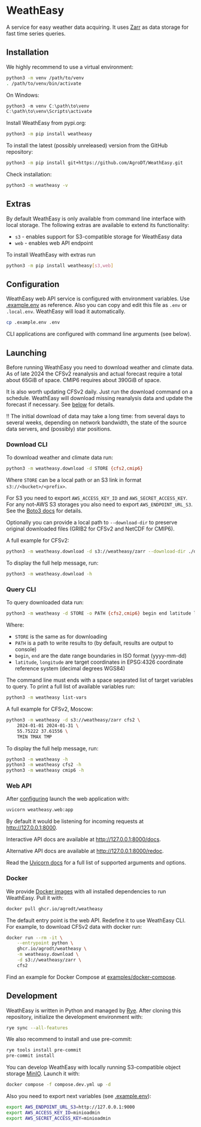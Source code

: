 # WeathEasy

A service for easy weather data acquiring. It uses [Zarr](https://zarr.readthedocs.io/en/stable/)
as data storage for fast time series queries.

## Installation

We highly recommend to use a virtual environment:

```sh
python3 -m venv /path/to/venv
. /path/to/venv/bin/activate
```

On Windows:

```powershell
python3 -m venv C:\path\to\venv
C:\path\to\venv\Scripts\activate
```

Install WeathEasy from pypi.org:

```sh
python3 -m pip install weatheasy
```

To install the latest (possibly unreleased) version from the GitHub repository:

```sh
python3 -m pip install git+https://github.com/AgroDT/WeathEasy.git
```

Check installation:

```sh
python3 -m weatheasy -v
```

## Extras

By default WeathEasy is only available from command line interface with local
storage. The following extras are available to extend its functionality:

- `s3` - enables support for S3-compatible storage for WeathEasy data
- `web` - enables web API endpoint

To install WeathEasy with extras run

```sh
python3 -m pip install weatheasy[s3,web]
```

## Configuration

WeathEasy web API service is configured with environment variables. Use
[.example.env](./.example.env) as reference. Also you can copy and edit this
file as `.env` or `.local.env`. WeathEasy will load it automatically.

```sh
cp .example.env .env
```

CLI applications are configured with command line arguments (see below).

## Launching

Before running WeathEasy you need to download weather and climate data. As of
late 2024 the CFSv2 reanalysis and actual forecast require a total about 65GiB
of space. CMIP6 requires about 390GiB of space.

It is also worth updating CFSv2 daily. Just run the download command on a
schedule. WeathEasy will download missing reanalysis data and update the
forecast if necessary. See [below](#download-cli) for details.

‼️ The initial download of data may take a long time: from several days to
several weeks, depending on network bandwidth, the state of the source data
servers, and (possibly) star positions.

### Download CLI

To download weather and climate data run:

```sh
python3 -m weatheasy.download -d STORE {cfs2,cmip6}
```

Where `STORE` can be a local path or an S3 link in format
`s3://<bucket>/<prefix>`.

For S3 you need to export `AWS_ACCESS_KEY_ID` and `AWS_SECRET_ACCESS_KEY`. For
any not-AWS S3 storages you also need to export `AWS_ENDPOINT_URL_S3`. See the
[Boto3 docs](https://boto3.amazonaws.com/v1/documentation/api/latest/guide/configuration.html#using-environment-variables)
for details.

Optionally you can provide a local path to `--download-dir` to preserve
original downloaded files (GRIB2 for CFSv2 and NetCDF for CMIP6).

A full example for CFSv2:

```sh
python3 -m weatheasy.download -d s3://weatheasy/zarr --download-dir ./downloads cfs2
```

To display the full help message, run:

```sh
python3 -m weatheasy.download -h
```

### Query CLI

To query downloaded data run:

```sh
python3 -m weatheasy -d STORE -o PATH {cfs2,cmip6} begin end latitude longitude var [var ...]
```

Where:

  - `STORE` is the same as for downloading
  - `PATH` is a path to write results to (by default, results are output to
    console)
  - `begin`, `end` are the date range boundaries in ISO format (yyyy-mm-dd)
  - `latitude`, `longitude` are target coordinates in EPSG:4326 coordinate
    reference system (decimal degrees WGS84)

The command line must ends with a space separated list of target variables to
query. To print a full list of available variables run:

```sh
python3 -m weatheasy list-vars
```

A full example for CFSv2, Moscow:

```sh
python3 -m weatheasy -d s3://weatheasy/zarr cfs2 \
    2024-01-01 2024-01-31 \
    55.75222 37.61556 \
    TMIN TMAX TMP
```

To display the full help message, run:

```sh
python3 -m weatheasy -h
python3 -m weatheasy cfs2 -h
python3 -m weatheasy cmip6 -h
```

### Web API

After [configuring](#configuration) launch the web application with:

```sh
uvicorn weatheasy.web:app
```

By default it would be listening for incoming requests at
http://127.0.0.1:8000.

Interactive API docs are available at
http://127.0.0.1:8000/docs.

Alternative API docs are available at
http://127.0.0.1:8000/redoc.

Read the [Uvicorn docs](https://www.uvicorn.org/deployment/)
for a full list of supported arguments and options.

### Docker

We provide [Docker images](https://github.com/AgroDT/WeathEasy/pkgs/container/weatheasy)
with all installed dependencies to run WeathEasy. Pull it with:

```sh
docker pull ghcr.io/agrodt/weatheasy
```

The default entry point is the web API. Redefine it to use WeathEasy CLI. For
example, to download CFSv2 data with docker run:

```sh
docker run --rm -it \
    --entrypoint python \
    ghcr.io/agrodt/weatheasy \
    -m weatheasy.download \
    -d s3://weatheasy/zarr \
    cfs2
```

Find an example for Docker Compose at [examples/docker-compose](examples/docker-compose).

## Development

WeathEasy is written in Python and managed by [Rye](https://rye.astral.sh/).
After cloning this repository, initialize the development environment with:

```sh
rye sync --all-features
```

We also recommend to install and use pre-commit:

```sh
rye tools install pre-commit
pre-commit install
```

You can develop WeathEasy with locally running S3-compatible object storage
[MinIO](https://min.io/). Launch it with:

```sh
docker compose -f compose.dev.yml up -d
```

Also you need to export next variables (see [.example.env](./.example.env)):

```sh
export AWS_ENDPOINT_URL_S3=http://127.0.0.1:9000
export AWS_ACCESS_KEY_ID=minioadmin
export AWS_SECRET_ACCESS_KEY=minioadmin
```
